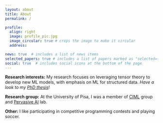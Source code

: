 ```yaml
---
layout: about
title: About
permalink: /

profile:
  align: right
  image: profile_pic.jpg
  image_circular: true # crops the image to make it circular
  address: 

news: true  # includes a list of news items
selected_papers: true # includes a list of papers marked as "selected={true}"
social: true  # includes social icons at the bottom of the page
---
```

**Research interests:** My research focuses on leveraging tensor theory to develop new ML models, with emphasis on ML for structured data. *Have a look to my [PhD thesis](/assets/pdf/phd_thesis_FINAL.pdf)!*  

**Research group:** At the University of Pisa, I was a member of [CIML](https://ciml.di.unipi.it/) group and [Pervasive AI](http://pai.di.unipi.it/) lab.

**Other:** I like participating in competitive programming contests and playing soccer.